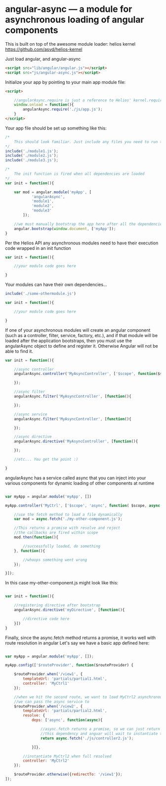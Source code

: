 # angular-async — a module for asynchronous loading of angular components

This is built on top of the awesome module loader: helios kernel https://github.com/asvd/helios-kernel

Just load angular, and angular-async

```html
<script src="lib/angular/angular.js"></script>
<script src="js/angular-async.js"></script>
```

Initialize your app by pointing to your main app module file:

```html
<script>

    //angularAsync.require is just a reference to Helios' kernel.require
    window.onload = function(){
        angularAsync.require('./js/app.js');
    }
</script>
```

Your app file should be set up something like this:

```javascript
/*
    This should look familiar. Just include any files you need to run the code in the init function.
*/
include('./module1.js');
include('./module2.js');
include('./module3.js');

/*
    The init function is fired when all dependencies are loaded
*/
var init = function(){

    var mod = angular.module('myApp', [
            'angularAsync',
            'module1',
            'module2',
            'module3'
        ]);

    //we must manually bootstrap the app here after all the dependencies have loaded
    angular.bootstrap(window.document, ['myApp']);
}
```

Per the Helios API any asynchronous modules need to have their execution code wrapped in an init function

```javascript
var init = function(){

    //your module code goes here

}
```

Your modules can have their own dependencies...

```javascript
include('./some-othermodule.js')

var init = function(){

    //your module code goes here

}
```

If one of your asynchronous modules will create an angular component (such as a controller, filter, service, factory, etc.),
and if that module will be loaded after the application bootstraps,
then you must use the angularAsync object to define and register it. Otherwise Angular will not be able to find it.

```javascript
var init = function(){

    //async controller
    angularAsync.controller('MyAsyncController', ['$scope', function($scope){

    });

    //async filter
    angularAsync.filter('MyAsyncController', [function(){

    });

    //async service
    angularAsync.filter('MyAsyncController', [function(){

    });

    //async directive
    angularAsync.directive('MyAsyncController', [function(){

    });

    //etc... You get the point :)

}
```

angularAsync has a service called async that you can inject into your various components for dynamic loading of other components at runtime

```javascript

var myApp = angular.module('myApp', [])

myApp.controller('MyCtrl', ['$scope', 'async', function( $scope, async ){

    //use the fetch method to load a file dynamically
    var mod = async.fetch('./my-other-component.js');

    //This returns a promise with resolve and reject
    //the callbacks are fired within scope
    mod.then(function(){

        //successfully loaded, do something
    }, function(){

        //whoops something went wrong
    });

}]);
```

In this case my-other-component.js might look like this:

```javascript

var init = function(){

    //registering directive after bootstrap
    angularAsync.directive('myDirective', [function(){

        //directive code here
    }])
}
```

Finally, since the async.fetch method returns a promise, it works well with route resolution in angular
Let's say we have a basic app defined here:

```javascript

var myApp = angular.module('myApp', []);

myApp.config(['$routeProvider', function($routeProvider) {

    $routeProvider.when('/view1', {
        templateUrl: 'partials/partial1.html',
        controller: 'MyCtrl1'
    });

    //when we hit the second route, we want to load MyCtrl2 asynchronously
    //we can pass the async service to
    $routeProvider.when('/view2', {
        templateUrl: 'partials/partial2.html',
        resolve: {
            deps: ['async', function(async){

                //async.fetch returns a promise, so we can just return it from
                //this dependency and anguar will wait to instantiate the controller
                return async.fetch('./js/controller2.js');

            }]},

        //instantiate MyCtrl2 when full resolved
        controller: 'MyCtrl2'
    });

    $routeProvider.otherwise({redirectTo: '/view1'});
]);
```



